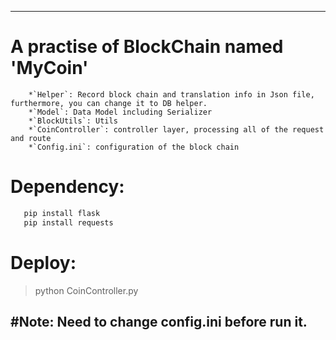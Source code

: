 ------
# A practise of BlockChain named 'MyCoin'
```
    *`Helper`: Record block chain and translation info in Json file, furthermore, you can change it to DB helper.
    *`Model`: Data Model including Serializer
    *`BlockUtils`: Utils
    *`CoinController`: controller layer, processing all of the request and route
    *`Config.ini`: configuration of the block chain
```
# Dependency:
```Bash
   pip install flask
   pip install requests
```

# Deploy:
> python CoinController.py

#Note: Need to change config.ini before run it.
------
